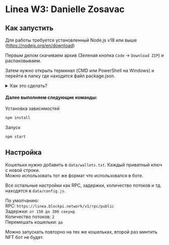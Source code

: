 # Linea W3: Danielle Zosavac

## Как запустить
Для работы требуется установленный Node.js v18 или выше (https://nodejs.org/en/download)

Первым делом скачиваем архив (Зеленая кнопка `Code` -> `Download ZIP`) и распаковываем.

Затем нужно открыть терминал (CMD или PowerShell на Windows) и перейти в папку где находится файл package.json.
<details>
  <summary>Как это сделать?</summary>

  В проводнике копируем путь к папке и вставляем в терминале:
  ```bash
  cd путь_к_папке
  ```
</details>

#### Далее выполняем следующие команды:

Установка зависимостей
```bash
npm install
```

Запуск
```bash
npm start
```

## Настройка

Кошельки нужно добавить в `data/wallets.txt`. Каждый приватный ключ с новой строки.\
Можно использовать тот же формат что использовался в боте.

Все остальные настройки как RPC, задержки, количество потоков и тд. находятся в `data/config.js`.

По умолчанию:\
RPC: `https://linea.blockpi.network/v1/rpc/public`\
Задержки: `от 150 до 300 секунд`\
Количество потоков: `2`\
Перемешать кошельки: `да`

Можно запускать повторно на тех же кошельках, второй раз минтить NFT бот не будет.
